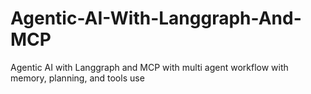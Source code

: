 # Agentic-AI-With-Langgraph-And-MCP
Agentic AI with Langgraph and MCP with multi agent workflow with memory, planning, and tools use
